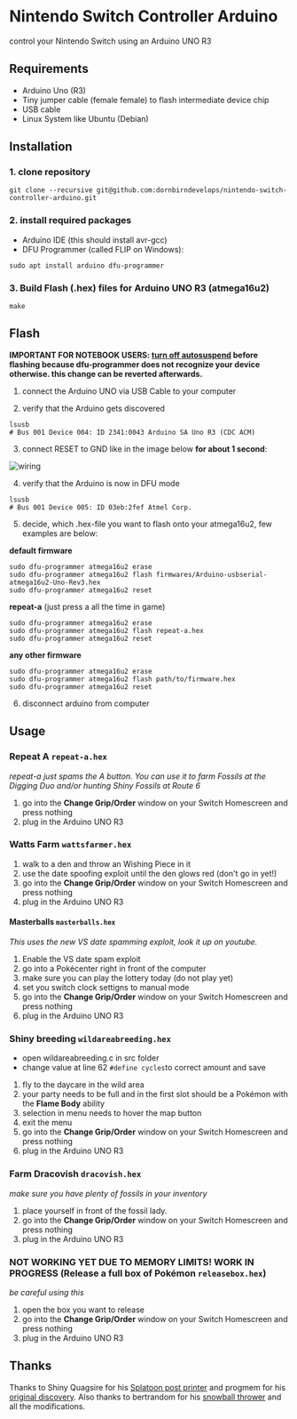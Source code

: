 # Nintendo Switch Controller Arduino

control your Nintendo Switch using an Arduino UNO R3

## Requirements

- Arduino Uno (R3)
- Tiny jumper cable (female female) to flash intermediate device chip
- USB cable
- Linux System like Ubuntu (Debian)

## Installation

### 1. clone repository

```
git clone --recursive git@github.com:dornbirndevelops/nintendo-switch-controller-arduino.git
```

### 2. install required packages

- Arduino IDE (this should install avr-gcc)
- DFU Programmer (called FLIP on Windows):

```
sudo apt install arduino dfu-programmer
```

### 3. Build Flash (.hex) files for Arduino UNO R3 (atmega16u2)

```
make
```

## Flash

**IMPORTANT FOR NOTEBOOK USERS: [turn off autosuspend](https://unix.stackexchange.com/questions/91027/how-to-disable-usb-autosuspend-on-kernel-3-7-10-or-above) before flashing because dfu-programmer does not recognize your device otherwise. this change can be reverted afterwards.**

1. connect the Arduino UNO via USB Cable to your computer

2. verify that the Arduino gets discovered

```
lsusb
# Bus 001 Device 004: ID 2341:0043 Arduino SA Uno R3 (CDC ACM)
```

3. connect RESET to GND like in the image below **for about 1 second**:

![wiring](https://www.arduino.cc/en/uploads/Hacking/Uno-front-DFU-reset.png)

4. verify that the Arduino is now in DFU mode

```
lsusb
# Bus 001 Device 005: ID 03eb:2fef Atmel Corp.
```

5. decide, which .hex-file you want to flash onto your atmega16u2, few examples are below:

**default firmware**

```
sudo dfu-programmer atmega16u2 erase
sudo dfu-programmer atmega16u2 flash firmwares/Arduino-usbserial-atmega16u2-Uno-Rev3.hex
sudo dfu-programmer atmega16u2 reset
```

**repeat-a** (just press a all the time in game)

```
sudo dfu-programmer atmega16u2 erase
sudo dfu-programmer atmega16u2 flash repeat-a.hex
sudo dfu-programmer atmega16u2 reset
```

**any other firmware**

```
sudo dfu-programmer atmega16u2 erase
sudo dfu-programmer atmega16u2 flash path/to/firmware.hex
sudo dfu-programmer atmega16u2 reset
```

6. disconnect arduino from computer

## Usage

### Repeat A `repeat-a.hex`

_repeat-a just spams the A button. You can use it to farm Fossils at the Digging Duo and/or hunting Shiny Fossils at Route 6_

1. go into the **Change Grip/Order** window on your Switch Homescreen and press nothing
2. plug in the Arduino UNO R3

### Watts Farm `wattsfarmer.hex`

1. walk to a den and throw an Wishing Piece in it
2. use the date spoofing exploit until the den glows red (don't go in yet!)
3. go into the **Change Grip/Order** window on your Switch Homescreen and press nothing
4. plug in the Arduino UNO R3

#### Masterballs `masterballs.hex`

_This uses the new VS date spamming exploit, look it up on youtube._

1. Enable the VS date spam exploit
2. go into a Pokécenter right in front of the computer
3. make sure you can play the lottery today (do not play yet)
4. set you switch clock settigns to manual mode
5. go into the **Change Grip/Order** window on your Switch Homescreen and press nothing
6. plug in the Arduino UNO R3

### Shiny breeding `wildareabreeding.hex`

- open wildareabreeding.c in src folder
- change value at line 62 `#define cycles`to correct amount and save

1. fly to the daycare in the wild area
2. your party needs to be full and in the first slot should be a Pokémon with the **Flame Body** ability
3. selection in menu needs to hover the map button
4. exit the menu
5. go into the **Change Grip/Order** window on your Switch Homescreen and press nothing
6. plug in the Arduino UNO R3

### Farm Dracovish `dracovish.hex`

_make sure you have plenty of fossils in your inventory_

1. place yourself in front of the fossil lady.
2. go into the **Change Grip/Order** window on your Switch Homescreen and press nothing
3. plug in the Arduino UNO R3

### NOT WORKING YET DUE TO MEMORY LIMITS! WORK IN PROGRESS (Release a full box of Pokémon `releasebox.hex`)

_be careful using this_

1. open the box you want to release
2. go into the **Change Grip/Order** window on your Switch Homescreen and press nothing
3. plug in the Arduino UNO R3

## Thanks

Thanks to Shiny Quagsire for his [Splatoon post printer](https://github.com/shinyquagsire23/Switch-Fightstick) and progmem for his [original discovery](https://github.com/progmem/Switch-Fightstick).
Also thanks to bertrandom for his [snowball thrower](https://github.com/bertrandom/snowball-thrower) and all the modifications.
